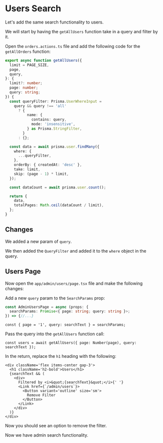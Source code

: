 # Users Search

Let's add the same search functionality to users.

We will start by having the `getAllUsers` function take in a query and filter
by it.

Open the `orders.actions.ts` file and add the following code for the `getAllOrders` function:

```ts
export async function getAllUsers({
  limit = PAGE_SIZE,
  page,
  query,
}: {
  limit?: number;
  page: number;
  query: string;
}) {
  const queryFilter: Prisma.UserWhereInput =
    query && query !== 'all'
      ? {
          name: {
            contains: query,
            mode: 'insensitive',
          } as Prisma.StringFilter,
        }
      : {};

  const data = await prisma.user.findMany({
    where: {
      ...queryFilter,
    },
    orderBy: { createdAt: 'desc' },
    take: limit,
    skip: (page - 1) * limit,
  });

  const dataCount = await prisma.user.count();

  return {
    data,
    totalPages: Math.ceil(dataCount / limit),
  };
}
```

## Changes

We added a new param of `query`.

We then added the `QueryFilter` and added it to the `where` object in the query.

## Users Page

Now open the `app/admin/users/page.tsx` file and make the following changes:

Add a new `query` param to the `SearchParams` prop:

```ts
const AdminUsersPage = async (props: {
  searchParams: Promise<{ page: string; query: string }>;
}) => {//...}
```

```tsx
const { page = '1', query: searchText } = searchParams;
```

Pass the query into the `getAllUsers` function call:

```tsx
const users = await getAllUsers({ page: Number(page), query: searchText });
```

In the return, replace the `h1` heading with the following:

```tsx
<div className='flex items-center gap-3'>
  <h1 className='h2-bold'>Users</h1>
  {searchText && (
    <div>
      Filtered by <i>&quot;{searchText}&quot;</i>{' '}
      <Link href={`/admin/users`}>
        <Button variant='outline' size='sm'>
          Remove Filter
        </Button>
      </Link>
    </div>
  )}
</div>
```

Now you should see an option to remove the filter.

Now we have admin search functionality.
